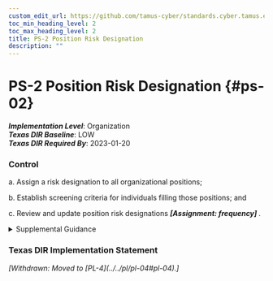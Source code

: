 ```yaml
---
custom_edit_url: https://github.com/tamus-cyber/standards.cyber.tamus.edu/tree/main/static/content/tamus.edu/TAMUS_profile.xml
toc_min_heading_level: 2
toc_max_heading_level: 2
title: PS-2 Position Risk Designation
description: ""
---
```


# PS-2 Position Risk Designation {#ps-02}

_**Implementation Level**_: Organization\
_**Texas DIR Baseline**_: LOW\
_**Texas DIR Required By**_: 2023-01-20

### Control

a. Assign a risk designation to all organizational positions;

b. Establish screening criteria for individuals filling those positions; and

c. Review and update position risk designations <strong>                     <em>[Assignment: frequency]</em>                  </strong>.

<details>
  <summary>Supplemental Guidance</summary>

Position risk designations reflect Office of Personnel Management (OPM) policy and guidance. Proper position designation is the foundation of an effective and consistent suitability and personnel security program. The Position Designation System (PDS) assesses the duties and responsibilities of a position to determine the degree of potential damage to the efficiency or integrity of the service due to misconduct of an incumbent of a position and establishes the risk level of that position. The PDS assessment also determines if the duties and responsibilities of the position present the potential for position incumbents to bring about a material adverse effect on national security and the degree of that potential effect, which establishes the sensitivity level of a position. The results of the assessment determine what level of investigation is conducted for a position. Risk designations can guide and inform the types of authorizations that individuals receive when accessing organizational information and information systems. Position screening criteria include explicit information security role appointment requirements. Parts 1400 and 731 of Title 5, Code of Federal Regulations, establish the requirements for organizations to evaluate relevant covered positions for a position sensitivity and position risk designation commensurate with the duties and responsibilities of those positions.

</details>

### Texas DIR Implementation Statement

<prop xmlns="http://csrc.nist.gov/ns/oscal/1.0" name="status" value="withdrawn">
               <em>[Withdrawn: Moved to [PL-4](../../pl/pl-04#pl-04).]</em>
            </prop>
            

